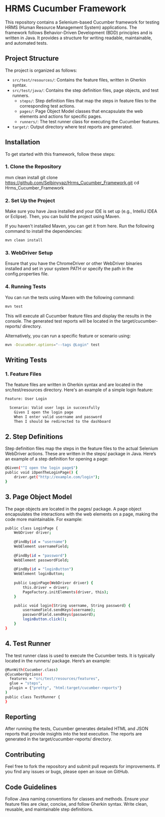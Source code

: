 # **HRMS Cucumber Framework**

This repository contains a Selenium-based Cucumber framework for testing HRMS (Human Resource Management System) applications. The framework follows Behavior-Driven Development (BDD) principles and is written in Java. It provides a structure for writing readable, maintainable, and automated tests.

## **Project Structure**

The project is organized as follows:

- `src/test/resources/`: Contains the feature files, written in Gherkin syntax.
- `src/test/java/`: Contains the step definition files, page objects, and test runners.
  - `steps/`: Step definition files that map the steps in feature files to the corresponding test actions.
  - `pages/`: Page Object Model classes that encapsulate the web elements and actions for specific pages.
  - `runners/`: The test runner class for executing the Cucumber features.
- `target/`: Output directory where test reports are generated.

## **Installation**

To get started with this framework, follow these steps:

### **1. Clone the Repository**

mvn clean install
git clone https://github.com/Selbinyyaz/Hrms_Cucumber_Framework.git
cd Hrms_Cucumber_Framework

### **2. Set Up the Project**
Make sure you have Java installed and your IDE is set up (e.g., IntelliJ IDEA or Eclipse). Then, you can build the project using Maven.

If you haven't installed Maven, you can get it from here.
Run the following command to install the dependencies:

```sh
mvn clean install
```

### **3. WebDriver Setup**
Ensure that you have the ChromeDriver or other WebDriver binaries installed and set in your system PATH or specify the path in the config.properties file.

### **4. Running Tests**
You can run the tests using Maven with the following command:
```sh
mvn test
```
This will execute all Cucumber feature files and display the results in the console. The generated test reports will be located in the target/cucumber-reports/ directory.

Alternatively, you can run a specific feature or scenario using:

```sh
mvn -Dcucumber.options="--tags @Login" test
```
## **Writing Tests**
### **1. Feature Files**
The feature files are written in Gherkin syntax and are located in the src/test/resources directory. Here's an example of a simple login feature:

```sh
Feature: User Login

  Scenario: Valid user logs in successfully
    Given I open the login page
    When I enter valid username and password
    Then I should be redirected to the dashboard
```
## **2. Step Definitions**
Step definition files map the steps in the feature files to the actual Selenium WebDriver actions. These are written in the steps/ package in Java. Here’s an example of a step definition for opening a page:

```sh
@Given("^I open the login page$")
public void iOpenTheLoginPage() {
    driver.get("http://example.com/login");
}
```
## **3. Page Object Model**
The page objects are located in the pages/ package. A page object encapsulates the interactions with the web elements on a page, making the code more maintainable. For example:

```sh
public class LoginPage {
    WebDriver driver;
    
    @FindBy(id = "username")
    WebElement usernameField;
    
    @FindBy(id = "password")
    WebElement passwordField;
    
    @FindBy(id = "loginButton")
    WebElement loginButton;
    
    public LoginPage(WebDriver driver) {
        this.driver = driver;
        PageFactory.initElements(driver, this);
    }

    public void login(String username, String password) {
        usernameField.sendKeys(username);
        passwordField.sendKeys(password);
        loginButton.click();
    }
}
```
## **4. Test Runner**
The test runner class is used to execute the Cucumber tests. It is typically located in the runners/ package. Here’s an example:
```sh
@RunWith(Cucumber.class)
@CucumberOptions(
  features = "src/test/resources/features",
  glue = "steps",
  plugin = {"pretty", "html:target/cucumber-reports"}
)
public class TestRunner {
}
```
## **Reporting**
After running the tests, Cucumber generates detailed HTML and JSON reports that provide insights into the test execution. The reports are generated in the target/cucumber-reports/ directory.

## **Contributing**
Feel free to fork the repository and submit pull requests for improvements. If you find any issues or bugs, please open an issue on GitHub.

## **Code Guidelines**
Follow Java naming conventions for classes and methods.
Ensure your feature files are clear, concise, and follow Gherkin syntax.
Write clean, reusable, and maintainable step definitions.
